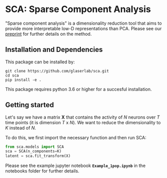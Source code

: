 # SCA: Sparse Component Analysis

"Sparse component analysis" is a dimensionality reduction tool that aims to provide more interpretable low-D representations than PCA. Please see our [preprint](https://www.biorxiv.org/content/10.1101/2024.02.05.578988v1) for further details on the method.

## Installation and Dependencies

This package can be installed by: 
```buildoutcfg
git clone https://github.com/glaserlab/sca.git
cd sca
pip install -e .
```
This package requires python 3.6 or higher for a succesful installation.


## Getting started

Let's say we have a matrix **X** that contains the activity of *N* neurons over *T* time points (it is dimension *T* x *N*). We want to reduce the dimensionality to *K* instead of *N*.

To do this, we first import the necessary function and then run SCA:
```python
from sca.models import SCA
sca = SCA(n_components=K)
latent = sca.fit_transform(X)
```

Please see the example jupyter notebook **`Example_1pop.ipynb`** in the notebooks folder for further details. <br><br>

<!--- Additionally, the example notebook **`Example_2pops.ipynb`** demonstrates how to find interpretable low-D representations between two populations. <br> --->
